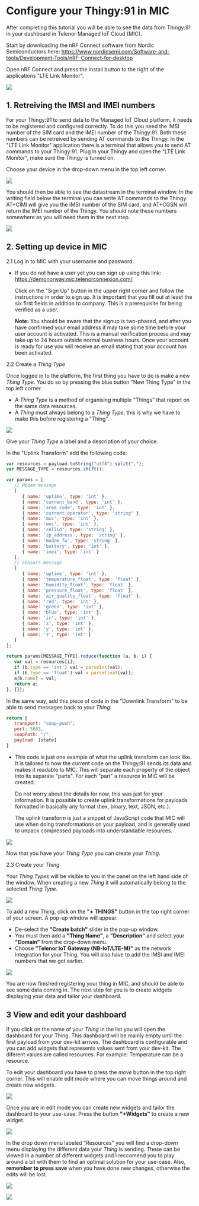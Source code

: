 # Configure your Thingy:91 in MIC

After completing this tutorial you will be able to see the data from Thingy:91 in your dashboard in Telenor Managed IoT Cloud (MIC). 

Start by downloading the nRF Connect software from Nordic Semiconductors here: https://www.nordicsemi.com/Software-and-tools/Development-Tools/nRF-Connect-for-desktop

Open nRF Connect and press the install button to the right of the applications "LTE Link Monitor". 

![](https://github.com/TelenorStartIoT/tutorials/blob/master/05-thingy-get-started/assets/1.1-nrf-link-monitor.png)

## 1. Retreiving the IMSI and IMEI numbers
For your Thingy:91 to send data to the Managed IoT Cloud platform, it needs to be registered and configured correctly. To do this you need the IMSI number of the SIM card and the IMEI number of the Thingy:91. Both these numbers can be retreived by sending AT commands to the Thingy. In the "LTE Link Monitor" application there is a terminal that allows you to send AT commands to your Thingy:91. Plug in your Thingy and open the "LTE Link Monitor", make sure the Thingy is turned on. 

Choose your device in the drop-down menu in the top left corner. 

![](https://github.com/TelenorStartIoT/tutorials/blob/master/05-thingy-get-started/assets/1.2-select-device.png)

You should then be able to see the datastream in the terminal window. In the writing field below the terminal you can write AT commands to the Thingy. AT+CIMI will give you the IMSI number of the SIM card, and AT+CGSN will return the IMEI number of the Thingy. You should note these numbers somewhere as you will need them in the next step. 

![](https://github.com/TelenorStartIoT/tutorials/blob/master/05-thingy-get-started/assets/1.3-at-commands.png)

## 2. Setting up device in MIC
2.1 Log in to MIC with your username and password.

- If you do not have a user yet you can sign up using this link: https://demonorway.mic.telenorconnexion.com/ 

    Click on the "Sign Up" button in the upper right corner and follow the instructions in order to sign up. It is important that you fill out at least the six first fields in addition to company. This is a prerequisite for being verified as a user.

    **Note:** You should be aware that the signup is two-phased, and after you have confirmed your email address it may take some time before your user account is activated. This is a manual verification process and may take up to 24 hours outside normal business hours. Once your account is ready for use you will receive an email stating that your account has been activated. 

2.2 Create a *Thing Type*

Once logged in to the platform, the first thing you have to do is make a new *Thing Type*. You do so by pressing the blue button "New Thing Type" in the top left corner.  
   * A *Thing Type* is a method of organising multiple "Things" that report on the same data resources. 
   * A *Thing* must always belong to a *Thing Type*, this is why we have to make this before registering a "Thing".


![](https://github.com/TelenorStartIoT/tutorials/blob/master/05-thingy-get-started/assets/1.4-new-thing-type.PNG)

Give your *Thing Type* a label and a description of your choice. 

In the "Uplink Transform" add the following code:

```javascript
var resources = payload.toString("utf8").split(",");
var MESSAGE_TYPE = resources.shift();

var params = [
   // Modem message
   [
      { name: 'uptime', type: 'int' },
      { name: 'current_band', type: 'int' },
      { name: 'area_code', type: 'int' },
      { name: 'current_operator', type: 'string' },
      { name: 'mcc', type: 'int' },
      { name: 'mnc', type: 'int' },
      { name: 'cellid', type: 'string' },
      { name: 'ip_address', type: 'string' },
      { name: 'modem_fw', type: 'string' },
      { name: 'battery', type: 'int' },
      { name: 'imei', type: 'int' }
   ],
   // Sensors message
   [
      { name: 'uptime', type: 'int' },
      { name: 'temperature_float', type: 'float' },
      { name: 'humidity_float', type: 'float' },
      { name: 'pressure_float', type: 'float' },
      { name: 'air_quality_float', type: 'float' },
      { name: 'red', type: 'int' },
      { name: 'green', type: 'int' },
      { name: 'blue', type: 'int' },
      { name: 'ir', type: 'int' },
      { name: 'x', type: 'int' },
      { name: 'y', type: 'int' },
      { name: 'z', type: 'int' }
   ]
];

return params[MESSAGE_TYPE].reduce(function (a, b, i) {
   var val = resources[i];
   if (b.type == 'int') val = parseInt(val);
   if (b.type == 'float') val = parseFloat(val);
   a[b.name] = val;
   return a;
}, {});
```

In the same way, add this piece of code in the "Downlink Transform" to be able to send messages back to your *Thing*:

```Javascript
return {
   transport: "coap-push",
   port: 5683,
   coapPath: "/",
   payload: [state]
}
```

- This code is just one example of what the uplink transform can look like. It is tailored to how the current code on the Thingy:91 sends its data and makes it readable to MIC. This will separate each property of the object into its separate "parts". For each "part" a resource in MIC will be created.

    Do not worry about the details for now, this was just for your information. It is possible to create uplink transformations for payloads formatted in basically any format (hex, binary, text, JSON, etc.). 

    The uplink transform is just a snippet of JavaScript code that MIC will use when doing transformations on your payload, and is generally used to unpack compressed payloads into understandable resources.

![](https://github.com/TelenorStartIoT/tutorials/blob/master/05-thingy-get-started/assets/1.5-thing-type.PNG)

Now that you have your *Thing Type* you can create your *Thing*. 

2.3 Create your *Thing*

Your *Thing Types* will be visible to you in the panel on the left hand side of the window. When creating a new *Thing* it will automatically belong to the selected *Thing Type*.

![](https://github.com/TelenorStartIoT/tutorials/blob/master/05-thingy-get-started/assets/1.6-new-thing.PNG)

To add a new Thing, click on the **"+ THINGS"** button in the top right corner of your screen. A pop-up window will appear. 
   * De-select the **"Create batch"** slider in the pop-up window.
   * You must then add a **"Thing Name"**, a **"Description"** and select your **"Domain"** from the drop-down menu.
   * Choose **"Telenor IoT Gateway (NB-IoT/LTE-M)"** as the network integration for your Thing. You will also have to add the IMSI and IMEI numbers that we got earlier.

![](https://github.com/TelenorStartIoT/tutorials/blob/master/05-thingy-get-started/assets/1.7-thing.PNG)

You are now finished registering your thing in MIC, and should be able to see some data coming in. The next step for you is to create widgets displaying your data and tailor your dashboard.

## 3 View and edit your dashboard
If you click on the name of your *Thing* in the list you will open the dashboard for your Thing. This dashboard will be mainly empty until the first payload from your dev-kit arrives. The dashboard is configurable and you can add widgets that represents values sent from your dev-kit. The diferent values are called resources. For example: Temperature can be a resource. 

To edit your dashboard you have to press the *move* button in the top right corner. This will enable edit mode where you can move things around and create new widgets. 

![](https://github.com/TelenorStartIoT/tutorials/blob/master/05-thingy-get-started/assets/1.8-move.PNG)

Once you are in edit mode you can create new widgets and tailor the dashboard to your use-case. Press the button **"+Widgets"** to create a new widget. 

![](https://github.com/TelenorStartIoT/tutorials/blob/master/05-thingy-get-started/assets/1.9-new-widget.png)

In the drop down menu labeled "Resources" you will find a drop-down menu displaying the different data your *Thing* is sending. These can be viewed in a number of different widgets and I reccomend you to play around a bit with them to find an optimal solution for your use-case. Also, **remember to press save** when you have done new changes, otherwise the edits will be lost. 

![](https://github.com/TelenorStartIoT/tutorials/blob/master/05-thingy-get-started/assets/1.10-widget.PNG)

![](https://github.com/TelenorStartIoT/tutorials/blob/master/05-thingy-get-started/assets/1.11-save.png)
